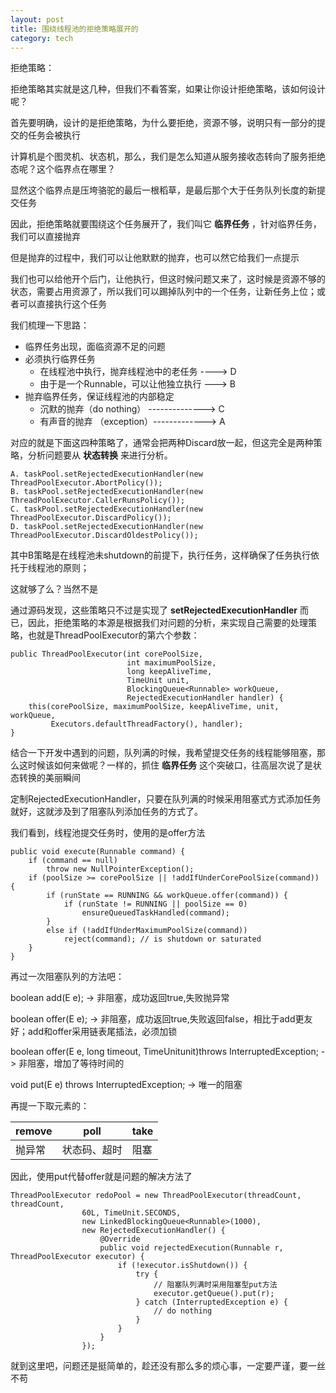 ```yaml
---
layout: post
title: 围绕线程池的拒绝策略展开的
category: tech
---
```


拒绝策略：

拒绝策略其实就是这几种，但我们不看答案，如果让你设计拒绝策略，该如何设计呢？



首先要明确，设计的是拒绝策略，为什么要拒绝，资源不够，说明只有一部分的提交的任务会被执行

计算机是个图灵机、状态机，那么，我们是怎么知道从服务接收态转向了服务拒绝态呢？这个临界点在哪里？

显然这个临界点是压垮骆驼的最后一根稻草，是最后那个大于任务队列长度的新提交任务

因此，拒绝策略就要围绕这个任务展开了，我们叫它 **临界任务** ，针对临界任务，我们可以直接抛弃

但是抛弃的过程中，我们可以让他默默的抛弃，也可以然它给我们一点提示

我们也可以给他开个后门，让他执行，但这时候问题又来了，这时候是资源不够的状态，需要占用资源了，所以我们可以踢掉队列中的一个任务，让新任务上位；或者可以直接执行这个任务

我们梳理一下思路：

* 临界任务出现，面临资源不足的问题
 * 必须执行临界任务
   * 在线程池中执行，抛弃线程池中的老任务 ----> D
   * 由于是一个Runnable，可以让他独立执行 ---> B
 * 抛弃临界任务，保证线程池的内部稳定
   * 沉默的抛弃（do nothing） --------------> C
   * 有声音的抛弃 （exception）-------------> A

对应的就是下面这四种策略了，通常会把两种Discard放一起，但这完全是两种策略，分析问题要从 **状态转换** 来进行分析。

```
A. taskPool.setRejectedExecutionHandler(new ThreadPoolExecutor.AbortPolicy());
B. taskPool.setRejectedExecutionHandler(new ThreadPoolExecutor.CallerRunsPolicy());
C. taskPool.setRejectedExecutionHandler(new ThreadPoolExecutor.DiscardPolicy());
D. taskPool.setRejectedExecutionHandler(new ThreadPoolExecutor.DiscardOldestPolicy());
```

其中B策略是在线程池未shutdown的前提下，执行任务，这样确保了任务执行依托于线程池的原则；

这就够了么？当然不是

通过源码发现，这些策略只不过是实现了 **setRejectedExecutionHandler** 而已，因此，拒绝策略的本源是根据我们对问题的分析，来实现自己需要的处理策略，也就是ThreadPoolExecutor的第六个参数：

```
public ThreadPoolExecutor(int corePoolSize,
                          int maximumPoolSize,
                          long keepAliveTime,
                          TimeUnit unit,
                          BlockingQueue<Runnable> workQueue,
                          RejectedExecutionHandler handler) {
    this(corePoolSize, maximumPoolSize, keepAliveTime, unit, workQueue,
         Executors.defaultThreadFactory(), handler);
}
```

结合一下开发中遇到的问题，队列满的时候，我希望提交任务的线程能够阻塞，那么这时候该如何来做呢？一样的，抓住 **临界任务** 这个突破口，往高层次说了是状态转换的美丽瞬间

定制RejectedExecutionHandler，只要在队列满的时候采用阻塞式方式添加任务就好，这就涉及到了阻塞队列添加任务的方式了。

我们看到，线程池提交任务时，使用的是offer方法

```
public void execute(Runnable command) {
    if (command == null)
        throw new NullPointerException();
    if (poolSize >= corePoolSize || !addIfUnderCorePoolSize(command)) {
        if (runState == RUNNING && workQueue.offer(command)) {
            if (runState != RUNNING || poolSize == 0)
                ensureQueuedTaskHandled(command);
        }
        else if (!addIfUnderMaximumPoolSize(command))
            reject(command); // is shutdown or saturated
    }
}
```

再过一次阻塞队列的方法吧：

boolean add(E e); -> 非阻塞，成功返回true,失败抛异常

boolean offer(E e); -> 非阻塞，成功返回true,失败返回false，相比于add更友好；add和offer采用链表尾插法，必须加锁

boolean offer(E e, long timeout, TimeUnitunit)throws InterruptedException; -> 非阻塞，增加了等待时间的

void put(E e) throws InterruptedException; -> 唯一的阻塞

再提一下取元素的：

| remove | poll | take |
|----|----|----|
|    抛异常    | 状态码、超时     |  阻塞    |


因此，使用put代替offer就是问题的解决方法了

```
ThreadPoolExecutor redoPool = new ThreadPoolExecutor(threadCount, threadCount,
                60L, TimeUnit.SECONDS,
                new LinkedBlockingQueue<Runnable>(1000),
                new RejectedExecutionHandler() {
                    @Override
                    public void rejectedExecution(Runnable r, ThreadPoolExecutor executor) {
                        if (!executor.isShutdown()) {
                            try {
                                // 阻塞队列满时采用阻塞型put方法
                                executor.getQueue().put(r);
                            } catch (InterruptedException e) {
                                // do nothing
                            }
                        }
                    }
                });
```

就到这里吧，问题还是挺简单的，趁还没有那么多的烦心事，一定要严谨，要一丝不苟
